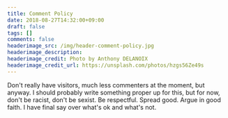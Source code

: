 ```yaml
---
title: Comment Policy
date: 2018-08-27T14:32:00+09:00
draft: false
tags: []
comments: false
headerimage_src: /img/header-comment-policy.jpg
headerimage_description:
headerimage_credit: Photo by Anthony DELANOIX
headerimage_credit_url: https://unsplash.com/photos/hzgs56Ze49s
---
```


Don't really have visitors, much less commenters at the moment, but anyway. I should probably write something proper up for this, but for now, don't be racist, don't be sexist. Be respectful. Spread good. Argue in good faith. I have final say over what's ok and what's not.
